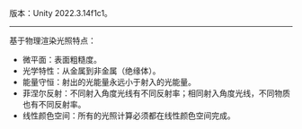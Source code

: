版本：Unity 2022.3.14f1c1。
***
基于物理渲染光照特点：
- 微平面：表面粗糙度。
- 光学特性：从金属到非金属（绝缘体）。
- 能量守恒：射出的光能量永远小于射入的光能量。
- 菲涅尔反射：不同射入角度光线有不同反射率；相同射入角度光线，不同物质也有不同反射率。
- 线性颜色空间：所有的光照计算必须都在线性颜色空间完成。
